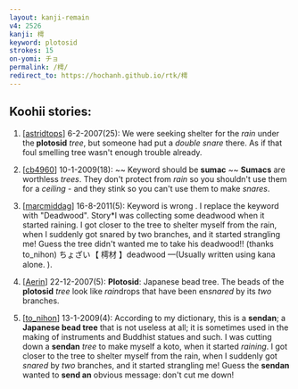 ```yaml
---
layout: kanji-remain
v4: 2526
kanji: 樗
keyword: plotosid
strokes: 15
on-yomi: チョ
permalink: /樗/
redirect_to: https://hochanh.github.io/rtk/樗
---
```


## Koohii stories: 

1) [<a href="http://kanji.koohii.com/profile/astridtops">astridtops</a>] 6-2-2007(25): We were seeking shelter for the <em>rain</em> under the<strong> plotosid</strong> <em>tree</em>, but someone had put a <em>double snare</em> there. As if that foul smelling tree wasn&#039;t enough trouble already.

2) [<a href="http://kanji.koohii.com/profile/cb4960">cb4960</a>] 10-1-2009(18): ~~ Keyword should be <strong>sumac</strong> ~~ <strong>Sumacs</strong> are worthless <em>trees</em>. They don&#039;t protect from <em>rain</em> so you shouldn&#039;t use them for a <em>ceiling</em> - and they stink so you can&#039;t use them to make <em>snares</em>.

3) [<a href="http://kanji.koohii.com/profile/marcmiddag">marcmiddag</a>] 16-8-2011(5): Keyword is wrong . I replace the keyword with &quot;Deadwood&quot;. Story*I was collecting some deadwood when it started raining. I got closer to the tree to shelter myself from the rain, when I suddenly got snared by two branches, and it started strangling me! Guess the tree didn&#039;t wanted me to take his deadwood!! (thanks to_nihon) ちょざい 【 樗材 】deadwood —(Usually written using kana alone. ).

4) [<a href="http://kanji.koohii.com/profile/Aerin">Aerin</a>] 22-12-2007(5): <strong>Plotosid</strong>: Japanese bead tree. The beads of the<strong> plotosid</strong> <em>tree</em> look like <em>rain</em>drops that have been en<em>snared</em> by its <em>two</em> branches.

5) [<a href="http://kanji.koohii.com/profile/to_nihon">to_nihon</a>] 13-1-2009(4): According to my dictionary, this is a <strong>sendan</strong>; a <strong>Japanese bead tree</strong> that is not useless at all; it is sometimes used in the making of instruments and Buddhist statues and such. I was cutting down a <strong>sendan</strong> <em>tree</em> to make myself a koto, when it started <em>raining</em>. I got closer to the tree to shelter myself from the rain, when I suddenly got <em>snared</em> by <em>two</em> branches, and it started strangling me! Guess the <strong>sendan</strong> wanted to <strong>send an</strong> obvious message: don&#039;t cut me down!


